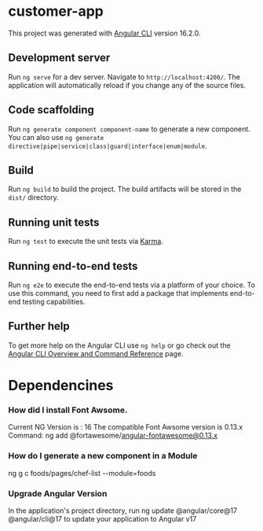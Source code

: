 # customer-app

This project was generated with [Angular CLI](https://github.com/angular/angular-cli) version 16.2.0.

## Development server

Run `ng serve` for a dev server. Navigate to `http://localhost:4200/`. The application will automatically reload if you change any of the source files.

## Code scaffolding

Run `ng generate component component-name` to generate a new component. You can also use `ng generate directive|pipe|service|class|guard|interface|enum|module`.

## Build

Run `ng build` to build the project. The build artifacts will be stored in the `dist/` directory.

## Running unit tests

Run `ng test` to execute the unit tests via [Karma](https://karma-runner.github.io).

## Running end-to-end tests

Run `ng e2e` to execute the end-to-end tests via a platform of your choice. To use this command, you need to first add a package that implements end-to-end testing capabilities.

## Further help

To get more help on the Angular CLI use `ng help` or go check out the [Angular CLI Overview and Command Reference](https://angular.io/cli) page.

# Dependencines

### How did I install Font Awsome.
Current NG Version is : 16
The compatible Font Awsome version is 0.13.x
Command: ng add @fortawesome/angular-fontawesome@0.13.x

### How do I generate a new component in a Module
ng g c foods/pages/chef-list --module=foods


### Upgrade Angular Version
In the application's project directory, run ng update @angular/core@17 @angular/cli@17 to update your application to Angular v17

